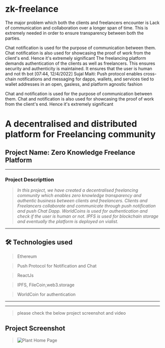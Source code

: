 # zk-freelance

The major problem which both the clients and freelancers encounter is Lack of communication and collaboration over a  longer span of time.
This is extremely needed in order to ensure transparency between both the parties.

Chat notification is used for the purpose of communication between them. Chat notification is also used for showcasing the proof of work from the client's end.
Hence it's extremely significant
The freelancing platform demands authentication of the clients as well as freelancers. 
This ensures security and authenticity is maintained.
It ensures that the user is human and not th bot
[07:44, 12/4/2022] Sujal Maiti: Push protocol enables cross-chain notifications and messaging for dapps, wallets, and services tied to wallet addresses in an open, gasless, and platform agnostic fashion





Chat and  notification is used for the purpose of communication between them. Chat and notification is also used for showcasing the proof of work from the client's end.
Hence it's extremely significant
# A decentralised and distributed platform for Freelancing community

## Project Name: Zero Knowledge Freelance Platform 

---

### Project Descripttion

> *In this project, we have created a decentralised freelancing community which enables zero knowledge transparency and authentic business between clients and freelancers. Clients and Freelancers collaborate and communicate through push notification and push Chat Dapp. WorldCoins is used for authentication and check if the user is human or not.  IPFS is used for blockchain storage and eventually the platform is deployed on vialist.*

---

## 🛠 Technologies used

> Ethereum

> Push Protocol for Notification and Chat

> ReactJs 

> IPFS, FileCoin,web3.storage 

> WorldCoin for authentication 
---



---




> please check the below project screenshot and video

## Project Screenshot

> ![Plant Home Page](Capture.PNG)
